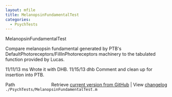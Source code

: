 ```yaml
---
layout: mfile
title: MelanopsinFundamentalTest
categories:
  - PsychTests
---
```


MelanopsinFundamentalTest

Compare melanopsin fundamental generated by PTB's DefaultPhotoreceptors/FillInPhotoreceptors
machinery to the tabulated function provided by Lucas.

11/11/13  ms   Wrote it with DHB.
11/15/13  dhb  Comment and clean up for insertion into PTB.


<div class="code_header" style="text-align:right;">
  <span style="float:left;">Path&nbsp;&nbsp;</span> <span class="counter">Retrieve <a href=
  "https://raw.github.com/Psychtoolbox-3/Psychtoolbox-3/beta/./PsychTests/MelanopsinFundamentalTest.m">current version from GitHub</a> | View <a href=
  "https://github.com/Psychtoolbox-3/Psychtoolbox-3/commits/beta/./PsychTests/MelanopsinFundamentalTest.m">changelog</a></span>
</div>
<div class="code">
  <code>./PsychTests/MelanopsinFundamentalTest.m</code>
</div>
